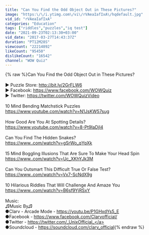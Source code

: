 ```yaml
---
title: "Can You Find the Odd Object Out in These Pictures?"
image: "https:\/\/i.ytimg.com\/vi\/rVAeaIafIxA\/hqdefault.jpg"
vid_id: "rVAeaIafIxA"
categories: "Education"
tags: ["riddles","puzzles","iq test"]
date: "2021-09-23T02:13:30+03:00"
vid_date: "2017-03-27T14:43:37Z"
duration: "PT12M28S"
viewcount: "22214892"
likeCount: "95450"
dislikeCount: "16542"
channel: "WOW Quiz"
---
```

{% raw %}Can You Find the Odd Object Out in These Pictures?<br /><br />▶ Puzzle Store: <a rel="nofollow" target="blank" href="http://bit.ly/2GrFLW6">http://bit.ly/2GrFLW6</a><br />▶ Facebook: <a rel="nofollow" target="blank" href="https://www.facebook.com/WOWQuiz">https://www.facebook.com/WOWQuiz</a><br />▶ Twitter: <a rel="nofollow" target="blank" href="https://twitter.com/WOWQuizVideo">https://twitter.com/WOWQuizVideo</a><br /><br />10 Mind Bending Matchstick Puzzles<br /><a rel="nofollow" target="blank" href="https://www.youtube.com/watch?v=N1JsKW57sug">https://www.youtube.com/watch?v=N1JsKW57sug</a><br /><br />How Good Are You At Spotting Details?<br /><a rel="nofollow" target="blank" href="https://www.youtube.com/watch?v=8-Pt9IaDjI4">https://www.youtube.com/watch?v=8-Pt9IaDjI4</a><br /><br />Can You Find The Hidden Snakes?<br /><a rel="nofollow" target="blank" href="https://www..com/watch?v=gSrWo_qYpXk">https://www..com/watch?v=gSrWo_qYpXk</a><br /><br />15 Mind Boggling Illusions That Are Sure To Make Your Head Spin<br /><a rel="nofollow" target="blank" href="https://www..com/watch?v=Uc_XKhYJk3M">https://www..com/watch?v=Uc_XKhYJk3M</a><br /><br />Can You Outsmart This Difficult True Or False Test?<br /><a rel="nofollow" target="blank" href="https://www..com/watch?v=Vx7-ScNdX9g">https://www..com/watch?v=Vx7-ScNdX9g</a><br /><br />10 Hilarious Riddles That Will Challenge And Amaze You<br /><a rel="nofollow" target="blank" href="https://www..com/watch?v=B6sf9YjRSxY">https://www..com/watch?v=B6sf9YjRSxY</a><br /><br />Music:<br />♫Music By♫<br />●Clarv - Arcade Mode - <a rel="nofollow" target="blank" href="https://youtu.be/P1GHxdYs5_E">https://youtu.be/P1GHxdYs5_E</a><br />●Facebook - <a rel="nofollow" target="blank" href="https://www.facebook.com/Clarvofficial/">https://www.facebook.com/Clarvofficial/</a><br />●Twitter - <a rel="nofollow" target="blank" href="https://twitter.com/_UnixOfficial_">https://twitter.com/_UnixOfficial_</a><br />●Soundcloud - <a rel="nofollow" target="blank" href="https://soundcloud.com/clarv_official">https://soundcloud.com/clarv_official</a>{% endraw %}
